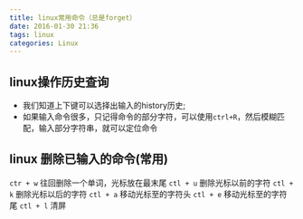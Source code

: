 ```yaml
---
title: linux常用命令（总是forget）
date: 2016-01-30 21:36
tags: linux
categories: Linux
---
```


## linux操作历史查询

* 我们知道上下键可以选择出输入的history历史;
* 如果输入命令很多，只记得命令的部分字符，可以使用`ctrl+R`，然后模糊匹配，输入部分字符串，就可以定位命令

## linux 删除已输入的命令(常用)
`ctr + w` 往回删除一个单词，光标放在最末尾
`ctl + u` 删除光标以前的字符
`ctl + k` 删除光标以后的字符
`ctl + a` 移动光标至的字符头
`ctl + e` 移动光标至的字符尾
`ctl + l` 清屏